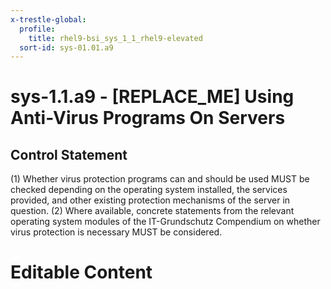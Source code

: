 ```yaml
---
x-trestle-global:
  profile:
    title: rhel9-bsi_sys_1_1_rhel9-elevated
  sort-id: sys-01.01.a9
---
```


# sys-1.1.a9 - \[REPLACE_ME\] Using Anti-Virus Programs On Servers

## Control Statement

(1) Whether virus protection programs can and should be used MUST be checked depending on the
operating system installed, the services provided, and other existing protection mechanisms of
the server in question. (2) Where available, concrete statements from the relevant operating
system modules of the IT-Grundschutz Compendium on whether virus protection is necessary MUST
be considered.

# Editable Content

<!-- Make additions and edits below -->
<!-- The above represents the contents of the control as received by the profile, prior to additions. -->
<!-- If the profile makes additions to the control, they will appear below. -->
<!-- The above markdown may not be edited but you may edit the content below, and/or introduce new additions to be made by the profile. -->
<!-- If there is a yaml header at the top, parameter values may be edited. Use --set-parameters to incorporate the changes during assembly. -->
<!-- The content here will then replace what is in the profile for this control, after running profile-assemble. -->
<!-- The current profile has no added parts for this control, but you may add new ones here. -->
<!-- Each addition must have a heading either of the form ## Control my_addition_name -->
<!-- or ## Part a. (where the a. refers to one of the control statement labels.) -->
<!-- "## Control" parts are new parts added after the statement part. -->
<!-- "## Part" parts are new parts added into the top-level statement part with that label. -->
<!-- Subparts may be added with nested hash levels of the form ### My Subpart Name -->
<!-- underneath the parent ## Control or ## Part being added -->
<!-- See https://oscal-compass.github.io/compliance-trestle/tutorials/ssp_profile_catalog_authoring/ssp_profile_catalog_authoring for guidance. -->
